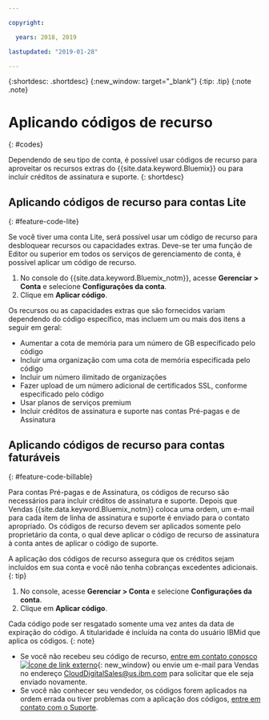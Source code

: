 ```yaml
---

copyright:

  years: 2018, 2019

lastupdated: "2019-01-28"

---
```


{:shortdesc: .shortdesc}
{:new_window: target="_blank"}
{:tip: .tip}
{:note .note}


# Aplicando códigos de recurso
{: #codes}

Dependendo de seu tipo de conta, é possível usar códigos de recurso para aproveitar os recursos extras do {{site.data.keyword.Bluemix}} ou para incluir créditos de assinatura e suporte.
{: shortdesc}


## Aplicando códigos de recurso para contas Lite
{: #feature-code-lite}

Se você tiver uma conta Lite, será possível usar um código de recurso para desbloquear recursos ou capacidades extras. Deve-se ter uma função de Editor ou superior em todos os serviços de gerenciamento de conta, é possível aplicar um código de recurso.  

1. No console do {{site.data.keyword.Bluemix_notm}}, acesse **Gerenciar > Conta** e selecione **Configurações da conta**.
2. Clique em **Aplicar código**.

Os recursos ou as capacidades extras que são fornecidos variam dependendo do código específico, mas incluem um ou mais dos itens a seguir em geral:

  * Aumentar a cota de memória para um número de GB especificado pelo código
  * Incluir uma organização com uma cota de memória especificada pelo código
  * Incluir um número ilimitado de organizações
  * Fazer upload de um número adicional de certificados SSL, conforme especificado pelo código
  * Usar planos de serviços premium
  * Incluir créditos de assinatura e suporte nas contas Pré-pagas e de Assinatura


## Aplicando códigos de recurso para contas faturáveis
{: #feature-code-billable}

Para contas Pré-pagas e de Assinatura, os códigos de recurso são necessários para incluir créditos de assinatura e suporte. Depois que Vendas {{site.data.keyword.Bluemix_notm}} coloca uma ordem, um e-mail para cada item de linha de assinatura e suporte é enviado para o contato apropriado. Os códigos de recurso devem ser aplicados somente pelo proprietário da conta, o qual deve aplicar o código de recurso de assinatura à conta antes de aplicar o código de suporte.

A aplicação dos códigos de recurso assegura que os créditos sejam incluídos em sua conta e você não tenha cobranças excedentes adicionais.
{: tip}

1. No console, acesse **Gerenciar > Conta** e selecione **Configurações da conta**.
2. Clique em **Aplicar código**.

  Cada código pode ser resgatado somente uma vez antes da data de expiração do código. A titularidade é incluída na conta do usuário IBMid que aplica os códigos.
  {: note}

  * Se você não recebeu seu código de recurso, [entre em contato conosco ![Ícone de link externo](../icons/launch-glyph.svg "Ícone de link externo")](https://www.ibm.com/cloud-computing/bluemix/contact-us){: new_window} ou envie um e-mail para Vendas no endereço CloudDigitalSales@us.ibm.com para solicitar que ele seja enviado novamente.
  * Se você não conhecer seu vendedor, os códigos forem aplicados na ordem errada ou tiver problemas com a aplicação dos códigos, [entre em contato com o Suporte](/docs/get-support?topic=get-support-getting-customer-support).
